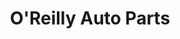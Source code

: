 ---
title: "O'Reilly Auto Parts"
url: /lubbock/oreilly-auto-parts-quaker-avenue/
shop: Autoteile
---